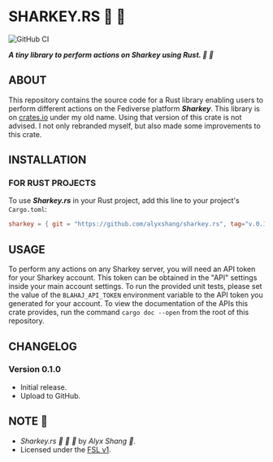 # SHARKEY.RS :crab: :shark:

![GitHub CI](https://github.com/alyxshang/sharkey.rs/actions/workflows/rust.yml/badge.svg)

***A tiny library to perform actions on Sharkey using Rust. :crab: :shark:***

## ABOUT

This repository contains the source code for a Rust library enabling users to perform different actions on the Fediverse platform ***Sharkey***. This library is on [crates.io](https://crates.io/crates/sharkey) under my old name. Using that version of this crate is not advised. I not only rebranded myself, but also made some improvements to this crate.

## INSTALLATION

### FOR RUST PROJECTS

To use ***Sharkey.rs*** in your Rust project, add this line to your project's `Cargo.toml`:

```TOML
sharkey = { git = "https://github.com/alyxshang/sharkey.rs", tag="v.0.1.0" }
```

## USAGE

To perform any actions on any Sharkey server, you will need an API token for your Sharkey account. This token can be obtained in the "API" settings inside your main account settings. To run the provided unit tests, please set the value of the `BLAHAJ_API_TOKEN` environment variable to the API token you generated for your account. To view the documentation of the APIs this crate provides, run the command `cargo doc --open` from the root of this repository.

## CHANGELOG

### Version 0.1.0

- Initial release.
- Upload to GitHub.

## NOTE :scroll:

- *Sharkey.rs :crab: :shark: :crab:* by *Alyx Shang :black_heart:*.
- Licensed under the [FSL v1](https://github.com/alyxshang/fair-software-license).
